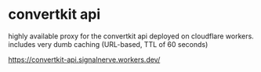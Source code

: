 # convertkit api

highly available proxy for the convertkit api deployed on cloudflare workers. includes very dumb caching (URL-based, TTL of 60 seconds)

https://convertkit-api.signalnerve.workers.dev/
